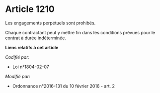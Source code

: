 # Article 1210

Les engagements perpétuels sont prohibés. 

Chaque contractant peut y mettre fin dans les conditions prévues pour le contrat à durée indéterminée.

**Liens relatifs à cet article**

_Codifié par_:

  - Loi n°1804-02-07

_Modifié par_:

  - Ordonnance n°2016-131 du 10 février 2016 - art. 2
